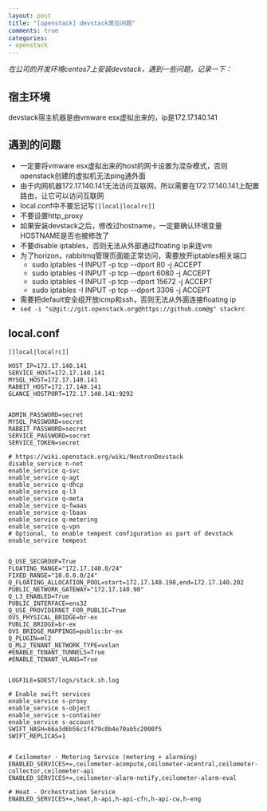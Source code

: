 ```yaml
---
layout: post
title: "[openstack] devstack常见问题"
comments: true
categories:
- openstack
---
```


_在公司的开发环境centos7上安装devstack，遇到一些问题，记录一下：_

宿主环境
-------

devstack宿主机器是由vmware esx虚拟出来的，ip是172.17.140.141

遇到的问题
----------

- 一定要将vmware esx虚拟出来的host的网卡设置为混杂模式，否则openstack创建的虚拟机无法ping通外面
- 由于内网机器172.17.140.141无法访问互联网，所以需要在172.17.140.141上配置路由，让它可以访问互联网
- local.conf中不要忘记写`[[local|localrc]]`
- 不要设置http_proxy
- 如果安装devstack之后，修改过hostname，一定要确认环境变量HOSTNAME是否也被修改了
- 不要disable iptables，否则无法从外部通过floating ip来连vm
- 为了horizon，rabbitmq管理页面能正常访问，需要放开iptables相关端口
  - sudo iptables -I INPUT -p tcp --dport 80 -j ACCEPT
  - sudo iptables -I INPUT -p tcp --dport 6080 -j ACCEPT
  - sudo iptables -I INPUT -p tcp --dport 15672 -j ACCEPT
  - sudo iptables -I INPUT -p tcp --dport 3306 -j ACCEPT
- 需要把default安全组开放icmp和ssh，否则无法从外面连接floating ip
- `sed -i "s@git://git.openstack.org@https://github.com@g" stackrc`

local.conf
-----------

```
[[local|localrc]]

HOST_IP=172.17.140.141
SERVICE_HOST=172.17.140.141
MYSQL_HOST=172.17.140.141
RABBIT_HOST=172.17.140.141
GLANCE_HOSTPORT=172.17.140.141:9292


ADMIN_PASSWORD=secret
MYSQL_PASSWORD=secret
RABBIT_PASSWORD=secret
SERVICE_PASSWORD=secret
SERVICE_TOKEN=secret

# https://wiki.openstack.org/wiki/NeutronDevstack
disable_service n-net
enable_service q-svc
enable_service q-agt
enable_service q-dhcp
enable_service q-l3
enable_service q-meta
enable_service q-fwaas
enable_service q-lbaas
enable_service q-metering
enable_service q-vpn
# Optional, to enable tempest configuration as part of devstack
enable_service tempest


Q_USE_SECGROUP=True
FLOATING_RANGE="172.17.140.0/24"
FIXED_RANGE="10.0.0.0/24"
Q_FLOATING_ALLOCATION_POOL=start=172.17.140.198,end=172.17.140.202
PUBLIC_NETWORK_GATEWAY="172.17.140.90"
Q_L3_ENABLED=True
PUBLIC_INTERFACE=ens32
Q_USE_PROVIDERNET_FOR_PUBLIC=True
OVS_PHYSICAL_BRIDGE=br-ex
PUBLIC_BRIDGE=br-ex
OVS_BRIDGE_MAPPINGS=public:br-ex
Q_PLUGIN=ml2
Q_ML2_TENANT_NETWORK_TYPE=vxlan
#ENABLE_TENANT_TUNNELS=True
#ENABLE_TENANT_VLANS=True


LOGFILE=$DEST/logs/stack.sh.log

# Enable swift services
enable_service s-proxy
enable_service s-object
enable_service s-container
enable_service s-account
SWIFT_HASH=66a3d6b56c1f479c8b4e70ab5c2000f5
SWIFT_REPLICAS=1


# Ceilometer - Metering Service (metering + alarming)
ENABLED_SERVICES+=,ceilometer-acompute,ceilometer-acentral,ceilometer-collector,ceilometer-api
ENABLED_SERVICES+=,ceilometer-alarm-notify,ceilometer-alarm-eval

# Heat - Orchestration Service
ENABLED_SERVICES+=,heat,h-api,h-api-cfn,h-api-cw,h-eng

```
